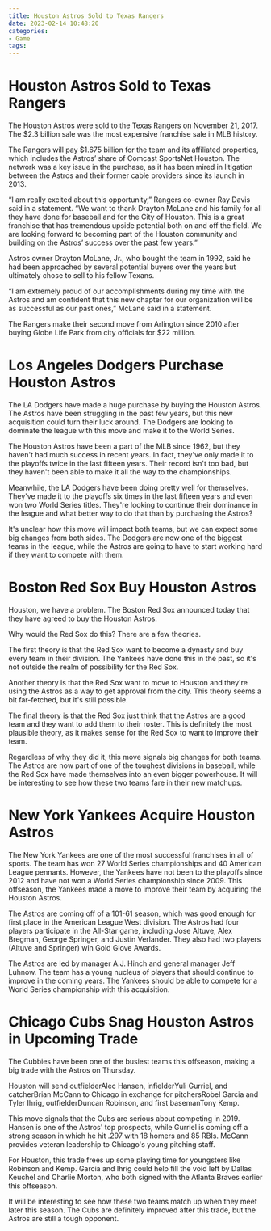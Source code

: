 ```yaml
---
title: Houston Astros Sold to Texas Rangers 
date: 2023-02-14 10:48:20
categories:
- Game
tags:
---
```



#  Houston Astros Sold to Texas Rangers 

The Houston Astros were sold to the Texas Rangers on November 21, 2017. The $2.3 billion sale was the most expensive franchise sale in MLB history.

The Rangers will pay $1.675 billion for the team and its affiliated properties, which includes the Astros’ share of Comcast SportsNet Houston. The network was a key issue in the purchase, as it has been mired in litigation between the Astros and their former cable providers since its launch in 2013.

“I am really excited about this opportunity,” Rangers co-owner Ray Davis said in a statement. “We want to thank Drayton McLane and his family for all they have done for baseball and for the City of Houston. This is a great franchise that has tremendous upside potential both on and off the field. We are looking forward to becoming part of the Houston community and building on the Astros’ success over the past few years.”

Astros owner Drayton McLane, Jr., who bought the team in 1992, said he had been approached by several potential buyers over the years but ultimately chose to sell to his fellow Texans.

“I am extremely proud of our accomplishments during my time with the Astros and am confident that this new chapter for our organization will be as successful as our past ones,” McLane said in a statement.

The Rangers make their second move from Arlington since 2010 after buying Globe Life Park from city officials for $22 million.

#  Los Angeles Dodgers Purchase Houston Astros 

The LA Dodgers have made a huge purchase by buying the Houston Astros. The Astros have been struggling in the past few years, but this new acquisition could turn their luck around. The Dodgers are looking to dominate the league with this move and make it to the World Series.

The Houston Astros have been a part of the MLB since 1962, but they haven't had much success in recent years. In fact, they've only made it to the playoffs twice in the last fifteen years. Their record isn't too bad, but they haven't been able to make it all the way to the championships.

Meanwhile, the LA Dodgers have been doing pretty well for themselves. They've made it to the playoffs six times in the last fifteen years and even won two World Series titles. They're looking to continue their dominance in the league and what better way to do that than by purchasing the Astros?

It's unclear how this move will impact both teams, but we can expect some big changes from both sides. The Dodgers are now one of the biggest teams in the league, while the Astros are going to have to start working hard if they want to compete with them.

#  Boston Red Sox Buy Houston Astros 
Houston, we have a problem. The Boston Red Sox announced today that they have agreed to buy the Houston Astros.

Why would the Red Sox do this? There are a few theories. 

The first theory is that the Red Sox want to become a dynasty and buy every team in their division. The Yankees have done this in the past, so it's not outside the realm of possibility for the Red Sox.

Another theory is that the Red Sox want to move to Houston and they're using the Astros as a way to get approval from the city. This theory seems a bit far-fetched, but it's still possible.

The final theory is that the Red Sox just think that the Astros are a good team and they want to add them to their roster. This is definitely the most plausible theory, as it makes sense for the Red Sox to want to improve their team.

Regardless of why they did it, this move signals big changes for both teams. The Astros are now part of one of the toughest divisions in baseball, while the Red Sox have made themselves into an even bigger powerhouse. It will be interesting to see how these two teams fare in their new matchups.

#  New York Yankees Acquire Houston Astros 

The New York Yankees are one of the most successful franchises in all of sports. The team has won 27 World Series championships and 40 American League pennants. However, the Yankees have not been to the playoffs since 2012 and have not won a World Series championship since 2009. This offseason, the Yankees made a move to improve their team by acquiring the Houston Astros.

The Astros are coming off of a 101-61 season, which was good enough for first place in the American League West division. The Astros had four players participate in the All-Star game, including Jose Altuve, Alex Bregman, George Springer, and Justin Verlander. They also had two players (Altuve and Springer) win Gold Glove Awards.

The Astros are led by manager A.J. Hinch and general manager Jeff Luhnow. The team has a young nucleus of players that should continue to improve in the coming years. The Yankees should be able to compete for a World Series championship with this acquisition.

#  Chicago Cubs Snag Houston Astros in Upcoming Trade

The Cubbies have been one of the busiest teams this offseason, making a big trade with the Astros on Thursday.

Houston will send outfielderAlec Hansen, infielderYuli Gurriel, and catcherBrian McCann to Chicago in exchange for pitchersRobel Garcia and Tyler Ihrig, outfielderDuncan Robinson, and first basemanTony Kemp.

This move signals that the Cubs are serious about competing in 2019. Hansen is one of the Astros' top prospects, while Gurriel is coming off a strong season in which he hit .297 with 18 homers and 85 RBIs. McCann provides veteran leadership to Chicago's young pitching staff.

For Houston, this trade frees up some playing time for youngsters like Robinson and Kemp. Garcia and Ihrig could help fill the void left by Dallas Keuchel and Charlie Morton, who both signed with the Atlanta Braves earlier this offseason.

It will be interesting to see how these two teams match up when they meet later this season. The Cubs are definitely improved after this trade, but the Astros are still a tough opponent.